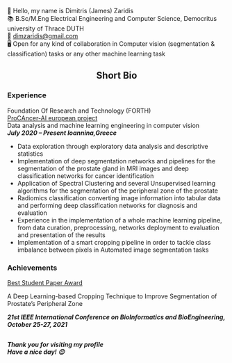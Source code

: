 :slightly_smiling_face: Hello, my name is Dimitris (James) Zaridis <br/>
:books: B.Sc/M.Eng Electrical Engineering and Computer Science, Democritus university of Thrace DUTH <br/>
:email: dimzaridis@gmail.com <br/>
:desktop_computer: Open for any kind of collaboration in Computer vision (segmentation & classification) tasks or any other machine learning task <br/>
## <p align="center">Short Bio<p/>
### Experience
Foundation Of Research and Technology (FORTH)<br/>
[ProCAncer-AI european project](https://www.procancer-i.eu/) <br/>
Data analysis and machine learning engineering in computer
vision<br/>
***July 2020 – Present  Ioannina,Greece***<br/>
- Data exploration through exploratory data analysis and descriptive
statistics
- Implementation of deep segmentation networks and pipelines for the
segmentation of the prostate gland in MRI images and deep
classification networks for cancer identification
- Application of Spectral Clustering and several Unsupervised learning
algorithms for the segmentation of the peripheral zone of the prostate
- Radiomics classification converting image information into tabular
data and performing deep classification networks for diagnosis and
evaluation
- Experience in the implementation of a whole machine learning
pipeline, from data curation, preprocessing, networks deployment to
evaluation and presentation of the results
- Implementation of a smart cropping pipeline in order to tackle class
imbalance between pixels in Automated image segmentation tasks

### Achievements
[Best Student Paper Award](https://www.procancer-i.eu/news/best-student-paper-award-in-the-21st-ieee-international-conference-on-bioinformatics-and-bioengineering/)<br/>

A Deep Learning-based Cropping Technique
to Improve Segmentation of Prostate’s
Peripheral Zone<br/>

***21st IEEE International Conference on
BioInformatics and BioEngineering,
October 25-27, 2021***
## 
##### Thank you for visiting my profile<br/> Have a nice day! :wink:
